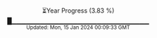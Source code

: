 <p align="center">
⏳Year Progress (3.83 %)<br>
█▁▁▁▁▁▁▁▁▁▁▁▁▁▁▁▁▁▁▁▁▁▁▁▁▁▁▁▁▁ <br>
<sub>Updated: Mon, 15 Jan 2024 00:09:33 GMT</sub>
</p>

